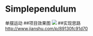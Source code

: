 # Simplependulum
单摆运动
##项目效果图
![](https://github.com/huopochuan/Simplependulum/raw/master/img.gif)
##实现思路
http://www.jianshu.com/p/89130fc91d70
